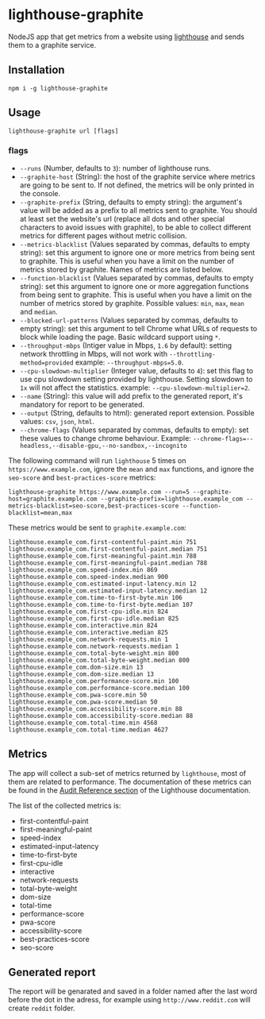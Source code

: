 # lighthouse-graphite

NodeJS app that get metrics from a website using [lighthouse](https://github.com/GoogleChrome/lighthouse/) and sends them to a graphite service.

## Installation

`npm i -g lighthouse-graphite`

## Usage

`lighthouse-graphite url [flags]`

### flags
- `--runs` (Number, defaults to `3`): number of lighthouse runs.
- `--graphite-host` (String): the host of the graphite service where metrics are going to be sent to. If not defined, the metrics will be only printed in the console.
- `--graphite-prefix` (String, defaults to empty string): the argument's value will be added as a prefix to all metrics sent to graphite. You should at least set the website's url (replace all dots and other special characters to avoid issues with graphite), to be able to collect different metrics for different pages without metric collision.
- `--metrics-blacklist` (Values separated by commas, defaults to empty string): set this argument to ignore one or more metrics from being sent to graphite. This is useful when you have a limit on the number of metrics stored by graphite. Names of metrics are listed below.
- `--function-blacklist` (Values separated by commas, defaults to empty string): set this argument to ignore one or more aggregation functions from being sent to graphite. This is useful when you have a limit on the number of metrics stored by graphite. Possible values: `min`, `max`, `mean` and `median`.
- `--blocked-url-patterns` (Values separated by commas, defaults to empty string): set this argument to tell Chrome what URLs of requests to block while loading the page. Basic wildcard support using `*`.
- `--throughput-mbps` (Intiger value in Mbps, `1.6` by default): setting network throttling in Mbps, will not work with `--throttling-method=provided` example: `--throughput-mbps=5.0`.
- `--cpu-slowdown-multiplier` (Integer value, defaults to `4`): set this flag to use cpu slowdown setting provided by lighthouse. Setting slowdown to `1x` will not affect the statistics. example: `--cpu-slowdown-multiplier=2`.
- `--name` (String): this value will add prefix to the generated report, it's mandatory for report to be generated.
- `--output` (String, defaults to html): generated report extension. Possible values: `csv`, `json`, `html`.
- `--chrome-flags` (Values separated by commas, defaults to empty): set these values to change chrome behaviour. Example: `--chrome-flags=--headless,--disable-gpu,--no-sandbox,--incognito`

The following command will run `lighthouse` 5 times on `https://www.example.com`, ignore the `mean` and `max` functions, and ignore the `seo-score` and `best-practices-score` metrics:

`lighthouse-graphite https://www.example.com --run=5 --graphite-host=graphite.example.com --graphite-prefix=lighthouse.example_com --metrics-blacklist=seo-score,best-practices-score --function-blacklist=mean,max`

These metrics would be sent to `graphite.example.com`:

```
lighthouse.example_com.first-contentful-paint.min 751
lighthouse.example_com.first-contentful-paint.median 751
lighthouse.example_com.first-meaningful-paint.min 788
lighthouse.example_com.first-meaningful-paint.median 788
lighthouse.example_com.speed-index.min 869
lighthouse.example_com.speed-index.median 900
lighthouse.example_com.estimated-input-latency.min 12
lighthouse.example_com.estimated-input-latency.median 12
lighthouse.example_com.time-to-first-byte.min 106
lighthouse.example_com.time-to-first-byte.median 107
lighthouse.example_com.first-cpu-idle.min 824
lighthouse.example_com.first-cpu-idle.median 825
lighthouse.example_com.interactive.min 824
lighthouse.example_com.interactive.median 825
lighthouse.example_com.network-requests.min 1
lighthouse.example_com.network-requests.median 1
lighthouse.example_com.total-byte-weight.min 800
lighthouse.example_com.total-byte-weight.median 800
lighthouse.example_com.dom-size.min 13
lighthouse.example_com.dom-size.median 13
lighthouse.example_com.performance-score.min 100
lighthouse.example_com.performance-score.median 100
lighthouse.example_com.pwa-score.min 50
lighthouse.example_com.pwa-score.median 50
lighthouse.example_com.accessibility-score.min 88
lighthouse.example_com.accessibility-score.median 88
lighthouse.example_com.total-time.min 4568
lighthouse.example_com.total-time.median 4627
```

## Metrics

The app will collect a sub-set of metrics returned by `lighthouse`, most of them are related to performance. The documentation of these metrics can be found in the [Audit Reference section](https://developers.google.com/web/tools/lighthouse/) of the Lighthouse documentation.

The list of the collected metrics is:
- first-contentful-paint
- first-meaningful-paint
- speed-index
- estimated-input-latency
- time-to-first-byte
- first-cpu-idle
- interactive
- network-requests
- total-byte-weight
- dom-size
- total-time
- performance-score
- pwa-score
- accessibility-score
- best-practices-score
- seo-score

## Generated report
The report will be genarated and saved in a folder named after the last word before the dot in the adress, for example using `http://www.reddit.com` will create `reddit` folder. 
